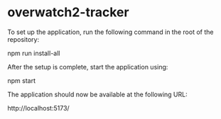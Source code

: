 # overwatch2-tracker

To set up the application, run the following command in the root of the repository:

npm run install-all

After the setup is complete, start the application using:

npm start

The application should now be available at the following URL:

http://localhost:5173/
